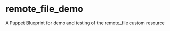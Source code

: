 remote_file_demo
================

A Puppet Blueprint for demo and testing of the remote_file custom resource
